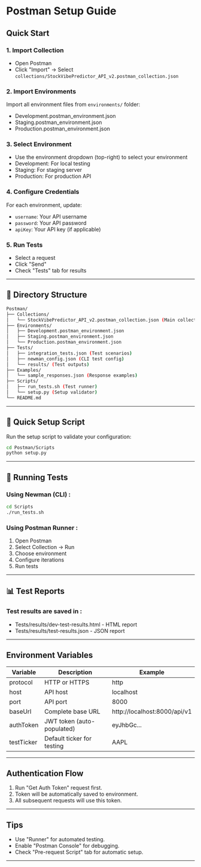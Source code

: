 # Postman Setup Guide

## Quick Start

### 1. Import Collection

- Open Postman
- Click "Import" → Select `collections/StockVibePredictor_API_v2.postman_collection.json`

### 2. Import Environments

Import all environment files from `environments/` folder:

- Development.postman_environment.json
- Staging.postman_environment.json
- Production.postman_environment.json

### 3. Select Environment

- Use the environment dropdown (top-right) to select your environment
- Development: For local testing
- Staging: For staging server
- Production: For production API

### 4. Configure Credentials

For each environment, update:

- `username`: Your API username
- `password`: Your API password
- `apiKey`: Your API key (if applicable)

### 5. Run Tests

- Select a request
- Click "Send"
- Check "Tests" tab for results

---

## 📁 Directory Structure

```bash
Postman/
├── Collections/
│   └── StockVibePredictor_API_v2.postman_collection.json (Main collection)
├── Environments/
│   ├── Development.postman_environment.json
│   ├── Staging.postman_environment.json
│   └── Production.postman_environment.json
├── Tests/
│   ├── integration_tests.json (Test scenarios)
│   ├── newman_config.json (CLI test config)
│   └── results/ (Test outputs)
├── Examples/
│   └── sample_responses.json (Response examples)
├── Scripts/
│   ├── run_tests.sh (Test runner)
│   └── setup.py (Setup validator)
└── README.md
```

---

## 🚀 Quick Setup Script

Run the setup script to validate your configuration:

```bash
cd Postman/Scripts
python setup.py
```

---

## 🧪 Running Tests

### Using Newman (CLI) :

```bash
cd Scripts
./run_tests.sh
```

### Using Postman Runner :

1. Open Postman
2. Select Collection → Run
3. Choose environment
4. Configure iterations
5. Run tests

---

## 📊 Test Reports

### Test results are saved in :

- ⁠Tests/results/dev-test-results.html - HTML report
- ⁠Tests/results/test-results.json - JSON report

---

## Environment Variables

| Variable   | Description                | Example                      |
| ---------- | -------------------------- | ---------------------------- |
| protocol   | HTTP or HTTPS              | http                         |
| host       | API host                   | localhost                    |
| port       | API port                   | 8000                         |
| baseUrl    | Complete base URL          | http://localhost:8000/api/v1 |
| authToken  | JWT token (auto-populated) | eyJhbGc...                   |
| testTicker | Default ticker for testing | AAPL                         |

---

## Authentication Flow

1. Run "Get Auth Token" request first.
2. Token will be automatically saved to environment.
3. All subsequent requests will use this token.

---

## Tips

- Use "Runner" for automated testing.
- Enable "Postman Console" for debugging.
- Check "Pre-request Script" tab for automatic setup.

---

```

```
